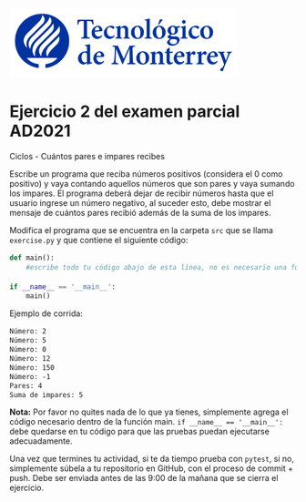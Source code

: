 ![Tec de Monterrey](../../images/logotecmty.png)
# Ejercicio 2 del examen parcial AD2021
Ciclos - Cuántos pares e impares recibes

Escribe un programa que reciba números positivos (considera el 0 como positivo) y vaya contando aquellos números que son pares y vaya sumando los impares. El programa deberá dejar de recibir números hasta que el usuario ingrese un número negativo, al suceder esto, debe mostrar el mensaje de cuántos pares recibió además de la suma de los impares.

Modifica el programa que se encuentra en la carpeta `src` que se llama
`exercise.py` y que contiene el siguiente código:

```python
def main():
    #escribe todo tu código abajo de esta línea, no es necesario una función

if __name__ == '__main__':
    main()
```

Ejemplo de corrida:

```
Número: 2
Número: 5
Número: 0
Número: 12
Número: 150
Número: -1
Pares: 4
Suma de impares: 5
```


**Nota:** Por favor no quites nada de lo que ya tienes, simplemente agrega el código 
necesario dentro de la función main. 
`if __name__ == '__main__':` debe quedarse en tu código para que las pruebas puedan 
ejecutarse adecuadamente.

Una vez que termines tu actividad, si te da tiempo prueba con
`pytest`, si no, simplemente súbela a tu repositorio en GitHub, con el proceso de commit + push.
Debe ser enviada antes de las 9:00 de la mañana que se cierra el ejercicio.
